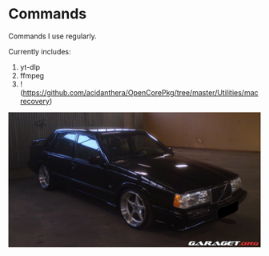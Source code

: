 # Commands
Commands I use regularly.

Currently includes:
1. yt-dlp
2. ffmpeg
3. !(https://github.com/acidanthera/OpenCorePkg/tree/master/Utilities/macrecovery)

![Mascot](https://github.com/DucksterBoo123/Commands/blob/main/assets/car.jpg)
